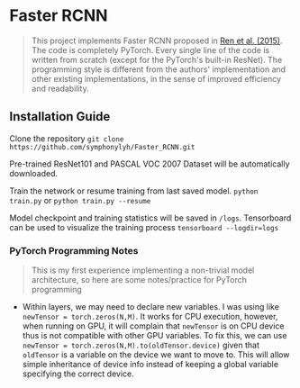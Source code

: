 # Faster RCNN
> This project implements Faster RCNN proposed in [Ren et al. (2015)](https://arxiv.org/abs/1506.01497).
> The code is completely PyTorch.
> Every single line of the code is written from scratch (except for the PyTorch's built-in ResNet). The programming style is different from the authors' implementation and other existing implementations, in the sense of improved efficiency and readability.

## Installation Guide
Clone the repository
`git clone https://github.com/symphonylyh/Faster_RCNN.git`

Pre-trained ResNet101 and PASCAL VOC 2007 Dataset will be automatically downloaded.

Train the network or resume training from last saved model.
`python train.py` or `python train.py --resume`

Model checkpoint and training statistics will be saved in `/logs`. Tensorboard can be used to visualize the training process
`tensorboard --logdir=logs`

### PyTorch Programming Notes
> This is my first experience implementing a non-trivial model architecture, so here are some notes/practice for PyTorch programming

* Within layers, we may need to declare new variables. I was using like `newTensor = torch.zeros(N,M)`. It works for CPU execution, however, when running on GPU, it will complain that `newTensor` is on CPU device thus is not compatible with other GPU variables. To fix this, we can use `newTensor = torch.zeros(N,M).to(oldTensor.device)` given that `oldTensor` is a variable on the device we want to move to. This will allow simple inheritance of device info instead of keeping a global variable specifying the correct device.
